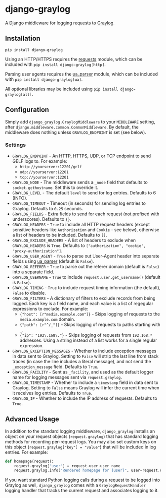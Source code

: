 # django-graylog

A Django middleware for logging requests to [Graylog](https://www.graylog.org).


## Installation

`pip install django-graylog`

Using an HTTP/HTTPS requires the [requests](https://requests.readthedocs.io/en/master/)
module, which can be included with `pip install django-graylog[http]`.

Parsing user agents requires the [ua_parser](https://github.com/ua-parser/uap-python)
module, which can be included with `pip install django-graylog[ua]`.

All optional libraries may be included using `pip install django-graylog[all]`.


## Configuration

Simply add `django_graylog.GraylogMiddleware` to your `MIDDLEWARE` setting, after
`django.middleware.common.CommonMiddleware`. By default, the middleware does nothing
unless `GRAYLOG_ENDPOINT` is set (see below).


### Settings

* `GRAYLOG_ENDPOINT` - An HTTP, HTTPS, UDP, or TCP endpoint to send GELF logs to. For
  example:
    - `http://yourserver:12201/gelf`
    - `udp://yourserver:12201`
    - `tcp://yourserver:12201`
* `GRAYLOG_NODE` - The middleware sends a `_node` field that defaults to
  `socket.gethostname`. Set this to override it.
* `GRAYLOG_LEVEL` - The default `level` to send for log entries. Defaults to 6 (INFO).
* `GRAYLOG_TIMEOUT` - Timeout (in seconds) for sending log entries to Graylog. Defaults
  to `0.25` seconds.
* `GRAYLOG_FIELDS` - Extra fields to send for each request (not prefixed with
  underscores). Defaults to `{}`.
* `GRAYLOG_HEADERS` - `True` to include all HTTP request headers (except sensitive
  headers like `Authorization` and `Cookie` - see below), otherwise a list of headers to
  be included. Defaults to `[]`.
* `GRAYLOG_EXCLUDE_HEADERS` - A list of headers to exclude when `GRAYLOG_HEADERS` is
  `True`. Defaults to `["authorization", "cookie", "proxy-authorization"]`.
* `GRAYLOG_USER_AGENT` - `True` to parse out User-Agent header into separate fields
  using [ua_parser](https://github.com/ua-parser/uap-python) (default is `False`).
* `GRAYLOG_REFERER` - `True` to parse out the referer domain (default is `False`) into a
  separate field.
* `GRAYLOG_USERNAME` - `True` to include `request.user.get_username()` (default is
  `False`).
* `GRAYLOG_TIMING` - `True` to include request timing information (the default), `False`
  to disable.
* `GRAYLOG_FILTERS` - A dictionary of filters to exclude records from being logged. Each
  key is a field name, and each value is a list of regegular expressions to exclude. For
  example:
    - `{"host": [r"media.example.com"]}` - Skips logging of requests to the
      `media.example.com` domain.
    - `{"path": [r"^/_"]}` - Skips logging of requests to paths starting with `_`.
    - `{"ip": "192\.168\."}` - Skips logging of requests from `192.168.*` addresses.
      Using a string instead of a list works for a single regular expression.
* `GRAYLOG_EXCEPTION_MESSAGES` - Whether to include exception messages in data sent to
  Graylog. Setting to `False` will strip the last line from stack traces (in case the
  line includes a literal message), and not send the `_exception_message` field.
  Defaults to `True`.
* `GRAYLOG_FACILITY` - Sent as `_facility`, and used as the default logger name for
  logging messages sent via `request.graylog`.
* `GRAYLOG_TIMESTAMP` - Whether to include a `timestamp` field in data sent to Graylog.
  Setting to `False` means Graylog will infer the current time when it receives log
  entries. Defaults to `True`.
* `GRAYLOG_IP` - Whether to include the IP address of requests. Defaults to `True`.


## Advanced Usage

In addition to the standard logging middleware, `django_graylog` installs an object on
your request objects (`request.graylog`) that has standard logging methods for recording
per-request logs. You may also set custom keys on this object
(`request.graylog["key"] = "value"`) that will be included in log entries. For example:

```python
def homepage(request):
    request.graylog["user"] = request.user.user_name
    request.graylog.info("Rendered homepage for {user}", user=request.user.user_name)
```

If you want standard Python logging calls during a request to be logged into Graylog as
well, `django_graylog` comes with a `GraylogRequestHandler` logging handler that tracks
the current request and associates logging to it.
